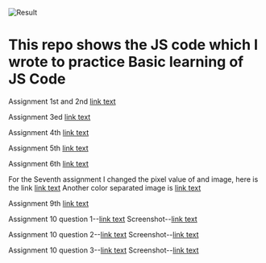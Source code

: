 ![Result](https://github.com/ChinmoyDas12/Basic_JS_Code_Practice/assets/158170409/b2e39d9d-08e6-4b86-b892-a6e73326d726)
# This repo shows the JS code which I wrote to practice Basic learning of JS Code

Assignment 1st and 2nd [link text](https://github.com/ChinmoyDas12/Code-practice/blob/main/Class_1%262)

Assignment 3ed [link text](https://github.com/ChinmoyDas12/Code-practice/blob/main/Class_3_practice)

Assignment 4th [link text](https://github.com/ChinmoyDas12/Code-practice/blob/main/Class_4_practice)

Assignment 5th [link text](https://github.com/ChinmoyDas12/Code-practice/blob/main/Class_5_practice)

Assignment 6th [link text](https://github.com/ChinmoyDas12/Basic_JS_Code_Practice/blob/main/Class_6_practice)

For the Seventh assignment I changed the pixel value of and image, here is the link [link text](https://github.com/ChinmoyDas12/Basic_JS_Code_Practice/blob/main/gray-emoji.png)
Another color separated image is [link text](https://github.com/ChinmoyDas12/Basic_JS_Code_Practice/blob/main/Image%20color%20seperated.png)

Assignment 9th [link text](https://code.earthengine.google.com/b96535f5994c34d905104174d814bced)

Assignment 10 question 1--[link text](https://code.earthengine.google.com/b913184d535fd3a95262143918b141ae)
Screenshot--[link text](https://github.com/ChinmoyDas12/Basic_JS_Code_Practice/blob/a3ffad78440f4e3291b83e884d45aca9e4f2131e/1.png)

Assignment 10 question 2--[link text](https://code.earthengine.google.com/482790588a61da0a224421458745e1a4)
Screenshot--[link text](https://github.com/ChinmoyDas12/Basic_JS_Code_Practice/blob/77cbde174c123ede00707296b0dca0140826f6ff/2.png)

Assignment 10 question 3--[link text](https://code.earthengine.google.com/1e9c94e22016fe7e07e0060e21d5a9c2)
Screenshot--[link text](https://github.com/ChinmoyDas12/Basic_JS_Code_Practice/blob/77cbde174c123ede00707296b0dca0140826f6ff/3.png)


